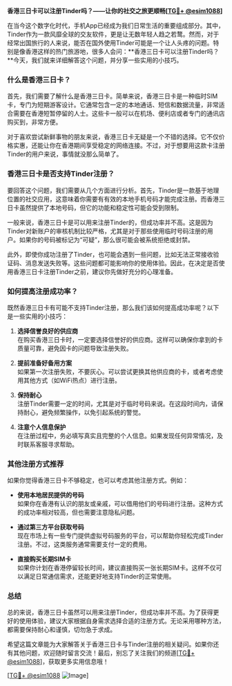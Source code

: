 **香港三日卡可以注册Tinder吗？——让你的社交之旅更顺畅[[TG💪+ @esim1088](https://t.me/s/esim1088)]**

在当今这个数字化时代，手机App已经成为我们日常生活的重要组成部分。其中，Tinder作为一款风靡全球的交友软件，更是让无数年轻人趋之若鹜。然而，对于经常出国旅行的人来说，能否在国外使用Tinder可能是一个让人头疼的问题。特别是像香港这样的热门旅游地，很多人会问：**香港三日卡可以注册Tinder吗？**今天，我们就来详细解答这个问题，并分享一些实用的小技巧。

### **什么是香港三日卡？**

首先，我们需要了解什么是香港三日卡。简单来说，香港三日卡是一种临时SIM卡，专门为短期游客设计。它通常包含一定的本地通话、短信和数据流量，非常适合需要在香港短暂停留的人士。这些卡一般可以在机场、便利店或者专门的通讯店购买到，非常方便。

对于喜欢尝试新鲜事物的朋友来说，香港三日卡无疑是一个不错的选择。它不仅价格实惠，还能让你在香港期间享受稳定的网络连接。不过，对于想要用这款卡注册Tinder的用户来说，事情就没那么简单了。

### **香港三日卡是否支持Tinder注册？**

要回答这个问题，我们需要从几个方面进行分析。首先，Tinder是一款基于地理位置的社交应用，这意味着你需要有有效的本地手机号码才能完成注册。而香港三日卡虽然提供了本地号码，但它的功能和稳定性可能会受到限制。

一般来说，香港三日卡是可以用来注册Tinder的，但成功率并不高。这是因为Tinder对新账户的审核机制比较严格，尤其是对于那些使用临时号码注册的用户。如果你的号码被标记为“可疑”，那么很可能会被系统拒绝或封禁。

此外，即使你成功注册了Tinder，也可能会遇到一些问题，比如无法正常接收验证码、消息发送失败等。这些问题都可能影响你的使用体验。因此，在决定是否使用香港三日卡注册Tinder之前，建议你先做好充分的心理准备。

### **如何提高注册成功率？**

既然香港三日卡有可能不支持Tinder注册，那么我们该如何提高成功率呢？以下是一些实用的小技巧：

1. **选择信誉良好的供应商**  
   在购买香港三日卡时，一定要选择信誉好的供应商。这样可以确保你拿到的卡质量可靠，避免因卡的问题导致注册失败。

2. **提前准备好备用方案**  
   如果第一次注册失败，不要灰心。可以尝试更换其他供应商的卡，或者考虑使用其他方式（如WiFi热点）进行注册。

3. **保持耐心**  
   注册Tinder需要一定的时间，尤其是对于临时号码来说。在这段时间内，请保持耐心，避免频繁操作，以免引起系统的警觉。

4. **注意个人信息保护**  
   在注册过程中，务必填写真实且完整的个人信息。如果发现任何异常情况，及时联系客服寻求帮助。

### **其他注册方式推荐**

如果你觉得香港三日卡不够稳定，也可以考虑其他注册方式。例如：

- **使用本地居民提供的号码**  
  如果你在香港有认识的朋友或亲戚，可以借用他们的号码进行注册。这种方式的成功率相对较高，但也需要注意隐私问题。

- **通过第三方平台获取号码**  
  现在市场上有一些专门提供虚拟号码服务的平台，可以帮助你轻松完成Tinder注册。不过，这类服务通常需要支付一定的费用。

- **直接购买长期SIM卡**  
  如果你计划在香港停留较长时间，建议直接购买一张长期SIM卡。这样不仅可以满足日常通信需求，还能更好地支持Tinder的正常使用。

### **总结**

总的来说，香港三日卡虽然可以用来注册Tinder，但成功率并不高。为了获得更好的使用体验，建议大家根据自身需求选择合适的注册方式。无论采用哪种方法，都需要保持耐心和谨慎，切勿急于求成。

希望这篇文章能为大家解答关于香港三日卡与Tinder注册的相关疑问。如果你还有其他问题，欢迎随时留言交流！最后，别忘了关注我们的频道[[TG💪+ @esim1088](https://t.me/s/esim1088)]，获取更多实用信息哦！

[[TG💪+ @esim1088](https://t.me/s/esim1088) ![Image](https://i.postimg.cc/4NQfJmqS/Snipaste-2025-05-13-00-14-12.png)]